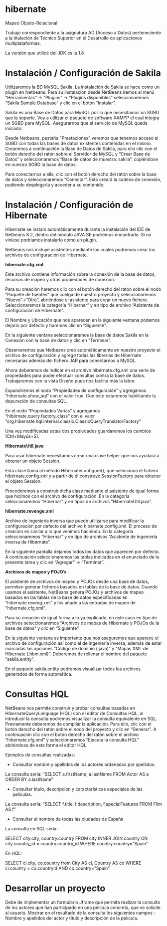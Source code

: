 # hibernate
Mapeo Objeto-Relacional

Trabajo correspondiente a la asignatura AD (Acceso a Datos) perteneciente a la titulación de Técnico Superior en el Desarrollo de aplicaciones multiplataformas.

La versión que utilicé del JDK es la 1.8

Instalación / Configuración de Sakila
=====================================

Utilizaremos la BD MySQL Sakila. La instalación de Sakila se hace como un plugin en Netbeans.
Para su instalación desde NetBeans iremos al menú “Herramientas” -> “Plugins” -> “Plugins disponibles” seleccionaremos “Sakila Sample Database” y clic en el botón “Instalar”.

Sakila es una Base de Datos para MySQL por lo que necesitamos un SGBD que la soporte. Voy a utilizar el paquete de software XAMPP el cual integra un SGBD para MySQL. Asegurarnos que el servicio de MySQL queda iniciado.

Desde Netbeans, pestaña "Prestaciones" veremos que tenemos acceso al SGBD con todas las bases de datos existentes contenidas en el mismo.
Crearemos a continuación la Base de Datos de Sakila, para ello clic con el botón derecho del ratón sobre el Servidor de MySQL y “Crear Base de Datos”  y seleccionaremos “Base de datos de muestra: sakila”, copiéndose en nuestro SGBD la base de datos.

Para conectarnos a ella, clic con el botón derecho del ratón sobre la base de datos y seleccionaremos “Conectar”. Esto creará la cadena de conexión, pudiendo desplegarla y acceder a su contenido.


Instalación / Configuración de Hibernate
========================================

Hibernate se instaló automáticamente durante la instalación del IDE de Netbeans 8.2, dentro del módulo JAVA SE podremos encontrarlo. Si no viniese podríamos instalarlo como un plugin. 

Netbeans nos incluye asistentes mediante los cuales podremos crear los archivos de configuración de Hibernate.

**hibernate.cfg.xml**

Este archivo contiene información sobre la conexión de la base de datos, recursos de mapeo y otras propiedades de conexión.

Para su creación haremos clic con el botón derecho del ratón sobre el nodo “Paquete de fuentes” que cuelga de nuestro proyecto y seleccionaremos “Nuevo”->”Otro”, abriéndose el asistente para crear un nuevo fichero. Seleccionaremos la categoría “Hibernar” y en tipo de archivo “Asistente de configuración de Hibernate”.

El Nombre y Ubicación que nos aparecen en la siguiente ventana podemos dejarlo por defecto y haremos clic en “Siguiente”.

En la siguiente ventana seleccionaremos la base de datos Sakila en la Conexión con la base de datos y clic en “Terminar”.

Observaremos que Netbeans creó automáticamente en nuestro proyecto el archivo de configuración y agregó todas las librerías de Hibernate necesarias además del fichero JAR para conectarnos a MySQL.

Ahora deberemos de indicar en el archivo hibérnate.cfg.xml una serie de propiedades para poder efectuar consultas contra la base de datos. Trabajaremos con la vista Diseño pues nos facilita más la labor.

Expandiremos el nodo “Propiedades de configuración” y agregamos “hibernate.show_sql” con el valor true. Con esto estaremos habilitando la depuración de consultas SQL.

En el nodo “Propiedades Varias” y agregamos “hibérnate.query.factory_class” con el valor “org.hibernate.hql.internal.classic.ClassicQueryTranslatorFactory”

Una vez modificadas estas dos propiedades guardaremos los cambios (Ctrl+Mayús+S).


**HibernateUtil.java**

Para usar hibernate necesitamos crear una clase helper que nos ayudará a obtener un objeto Session.

Esta clase llama al método Hibernateconfigure(), que selecciona el fichero hibérnate.config.xml y a partir de él construye SessionFactory para obtener el objeto Session.

Procederemos a construir dicha clase mediante el asistente de igual forma que hicimos con el archivo de configuración. En la categoría seleccionaremos “Hibernar” y en tipos de archivos “HibernateUtil.java”.


**hibernate.revenge.xml**

Archivo de ingeniería inversa que puede utilizarse para modificar la configuración por defecto del archivo hibérnate.config.xml. El proceso de creación es similar a lo que venimos haciendo. En la categoría seleccionaremos “Hibernar” y en tipo de archivos “Asistente de ingeniería inversa de Hibernate”.

En la siguiente pantalla dejamos todos los datos que aparecen por defecto. A continuación seleccionaremos las tablas indicadas en el enunciado de la presente tarea y clic en “Agregar” -> “Terminar”.


**Archivos de mapeo y POJO’s**

El asistente de archivos de mapeo y POJOs desde una base de datos, permiten generar ficheros basados en tablas de la base de datos. Cuando usamos el asistente, NetBeans genera POJOs y archivos de mapeo basados en las tablas de la base de datos especificadas en “hibernate.reveng.xml”  y los añade  a las entradas de mapeo de "hibernate.cfg.xml”.

Para su creación de igual forma a lo ya explicado, en este caso en tipo de archivos seleccionaremos “Archivos de mapas de Hibernate y POJOs de la base de datos” y clic en “Siguiente”.

En la siguiente ventana es importante que nos aseguremos que aparece el archivo de configuración así como el de ingeniería inversa, además de estar marcadas las opciones “Código de dominio (.java)” y “Mapas XML de Hibernate (.hbm.xml)”. Deberemos de rellenar el nombre del paquete “sakila.entity”.

En el paquete sakila.entity podremos visualizar todos los archivos generados de forma automática.


Consultas HQL
=============

NetBeans nos permite construir y probar consultas basadas en HibernateQueryLanguage (HQL) con el editor de Consultas HQL, al introducir la consulta podremos visualizar la consulta equivalente en SQL. 
Previamente deberemos de compilar la aplicación. Para ello, clic con el botón derecho del ratón sobre el nodo del proyecto y clic en “Generar”.
A continuación clic con el botón derecho del ratón sobre el archivo “hibernate.cfg.xml” y seleccionaremos “Ejecuta la consulta HQL” abriéndose de esta forma el editor HQL.

Ejemplos de consultas realizadas: 

- Consultar nombre y apellidos de los actores ordenados por apellidos.

La consulta sería:
“SELECT a.firstName, a.lastName FROM Actor AS a ORDER BY a.lastName”

- Consultar título, descripción y características especiales de las películas.

La consulta sería:
“SELECT f.title, f.description, f.specialFeatures  FROM Film  AS f”

- Consultar el nombre de todas las ciudades de España

La consulta en SQL sería:

SELECT city.city, country.country FROM city INNER JOIN country ON city.country_id = country.country_id WHERE country.country="Spain"

En HQL:

SELECT ci.city, co.country from City AS ci, Country AS co WHERE ci.country = co.countryId AND co.country="Spain"


Desarrollar un proyecto
=======================

Debe de implementar un formulario Jframe que permita realizar la consulta de los actores que han participado en una película concreta, que se solicite al usuario. Mostrar en el resultado de la consulta los siguientes campos : Nombre y apellidos del actor y titulo y descripción de la película.


